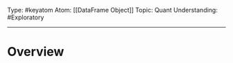 Type: #keyatom 
Atom: [[DataFrame Object]]
Topic: Quant 
Understanding: #Exploratory 

----
# Overview
